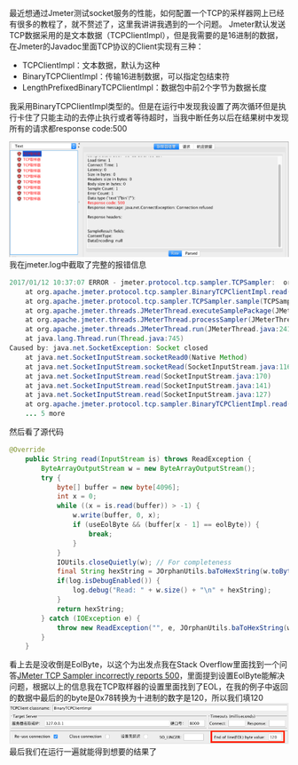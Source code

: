最近想通过Jmeter测试socket服务的性能，如何配置一个TCP的采样器网上已经有很多的教程了，就不赘述了，这里我讲讲我遇到的一个问题。
Jmeter默认发送TCP数据采用的是文本数据（TCPClientImpl），但是我需要的是16进制的数据，在Jmeter的Javadoc里面TCP协议的Client实现有三种：
* TCPClientImpl：文本数据，默认为这种
* BinaryTCPClientImpl：传输16进制数据，可以指定包结束符
* LengthPrefixedBinaryTCPClientImpl：数据包中前2个字节为数据长度

我采用BinaryTCPClientImpl类型的。但是在运行中发现我设置了两次循环但是执行卡住了只能主动的去停止执行或者等待超时，当我中断任务以后在结果树中发现所有的请求都response code:500

![截图1](/assets/images/6083BA4E-CA4A-4821-AD02-B2D637DF0AED.png)
我在jmeter.log中截取了完整的报错信息

```java
2017/01/12 10:37:07 ERROR - jmeter.protocol.tcp.sampler.TCPSampler:  org.apache.jmeter.protocol.tcp.sampler.ReadException: 
	at org.apache.jmeter.protocol.tcp.sampler.BinaryTCPClientImpl.read(BinaryTCPClientImpl.java:140)
	at org.apache.jmeter.protocol.tcp.sampler.TCPSampler.sample(TCPSampler.java:415)
	at org.apache.jmeter.threads.JMeterThread.executeSamplePackage(JMeterThread.java:465)
	at org.apache.jmeter.threads.JMeterThread.processSampler(JMeterThread.java:410)
	at org.apache.jmeter.threads.JMeterThread.run(JMeterThread.java:241)
	at java.lang.Thread.run(Thread.java:745)
Caused by: java.net.SocketException: Socket closed
	at java.net.SocketInputStream.socketRead0(Native Method)
	at java.net.SocketInputStream.socketRead(SocketInputStream.java:116)
	at java.net.SocketInputStream.read(SocketInputStream.java:170)
	at java.net.SocketInputStream.read(SocketInputStream.java:141)
	at java.net.SocketInputStream.read(SocketInputStream.java:127)
	at org.apache.jmeter.protocol.tcp.sampler.BinaryTCPClientImpl.read(BinaryTCPClientImpl.java:126)
	... 5 more
```

然后看了源代码

```java
@Override
    public String read(InputStream is) throws ReadException {
        ByteArrayOutputStream w = new ByteArrayOutputStream();
        try {
            byte[] buffer = new byte[4096];
            int x = 0;
            while ((x = is.read(buffer)) > -1) {
                w.write(buffer, 0, x);
                if (useEolByte && (buffer[x - 1] == eolByte)) {
                    break;
                }
            }
            IOUtils.closeQuietly(w); // For completeness
            final String hexString = JOrphanUtils.baToHexString(w.toByteArray());
            if(log.isDebugEnabled()) {
                log.debug("Read: " + w.size() + "\n" + hexString);
            }
            return hexString;
        } catch (IOException e) {
            throw new ReadException("", e, JOrphanUtils.baToHexString(w.toByteArray()));
        }
    }
```

看上去是没收倒是EolByte，以这个为出发点我在Stack Overflow里面找到一个问答[JMeter TCP Sampler incorrectly reports 500](http://stackoverflow.com/questions/10683853/jmeter-tcp-sampler-incorrectly-reports-500)，里面提到设置EolByte能解决问题，根据以上的信息我在TCP取样器的设置里面找到了EOL，在我的例子中返回的数据中最后的的byte是0x78转换为十进制的数字是120，所以我们填120
![截图2](/assets/images/8533FE56-7E90-49DA-A573-8A17B64A27A1.png)
最后我们在运行一遍就能得到想要的结果了

